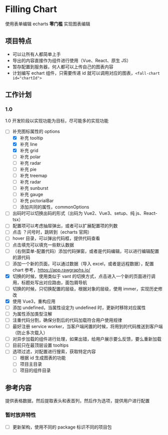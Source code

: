 # Filling Chart

使用表单编辑 echarts **零门槛** 实现图表编辑

## 项目特点

- 可以让所有人都简单上手
- 导出的内容直接作为组件进行使用（Vue、React、原生 JS）
- 暂存配置到服务器，何人都可以上传自己的图表内容
- 计划编写 echart 组件，只需要传递 id 就可以调用对应的图表，`<fall-chart id="chartId">`

## 工作计划

### 1.0

1.0 开发阶段以实现功能为目标，尽可能多的实现功能

- [ ] 补充图标属性的 options
  - [x] 补充 tooltip
  - [x] 补充 line
  - [x] 补充 grid
  - [ ] 补充 polar
  - [ ] 补充 radar
  - [ ] 补充 pie
  - [ ] 补充 treemap
  - [ ] 补充 radar
  - [ ] 补充 sunburst
  - [ ] 补充 gauge
  - [ ] 补充 pictorialBar
  - [ ] 添加共同的属性，commonOptions
- [ ] 出码时可以切换出码的形式（出码为 Vue2、Vue3、setup、纯 js、React-tsx）
- [ ] 配置项可以考虑抽屉弹出，或者可以扩展配置项的列数
- [ ] 点击 ？问号时，跳转到（echarts 官网）
- [ ] hover 目录，可以弹出代码框，提供代码查看
- [ ] 点击填充可以填充一些默认数据
- [ ] （右侧菜单-配置代码）添加代码弹窗，或者是代码编辑，可以进行编辑配置的源代码
- [ ] 添加一个新的页面，可以通过数据（导入 excel，或者是远程数据），配置 chart 参考，https://app.rawgraphs.io/
- [x] 切换的时候，使用类似于 vant 的切换方式，点击进入一个新的页面进行调用，标题处写出对应路由，面包屑导航
- [ ] 切换的时候，只切换配置的层级，根据对象的层级，使用 immer，实现历史修改
- [x] 使用 Vue3，重构应用
- [ ] 添加 undefined，当属性设定为 undefined 时，更新时移除对应属性
- [ ] 为属性添加类型注解
- [ ] 注重代码分割，确保分割后的代码加载符合用户使用规律
- [ ] 最好注册 service worker，当客户端闲置的时候，将用到的代码推送到客户端（防止多次载入）
- [ ] 对异步加载的组件进行处理，如果出错，给用户展示要么反馈，要么重新加载
- [ ] 目前只在最顶层设置 tooltips
- [ ] 选项过滤，对配置进行搜索，获取特定内容
  - [ ] 根据 id 生成图表的功能
  - [ ] 项目主目录
  - [ ] 项目的组件目录

## 参考内容

提供表格数据，然后提取表头和表首列，然后作为选项，提供用户进行配置


### 暂时放弃特性

- [ ] 更新架构，使用不同的 package 标识不同的项目包
